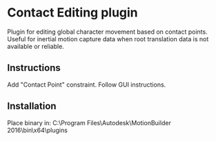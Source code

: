 # Contact Editing plugin

Plugin for editing global character movement based on contact points.
Useful for inertial motion capture data when root translation data is not available or reliable.

## Instructions

Add "Contact Point" constraint. Follow GUI instructions.

## Installation

Place binary in:
C:\Program Files\Autodesk\MotionBuilder 2016\bin\x64\plugins